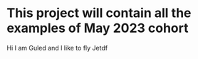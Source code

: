# This project will contain all the examples of May 2023 cohort #

Hi I am Guled and I like to fly Jetdf